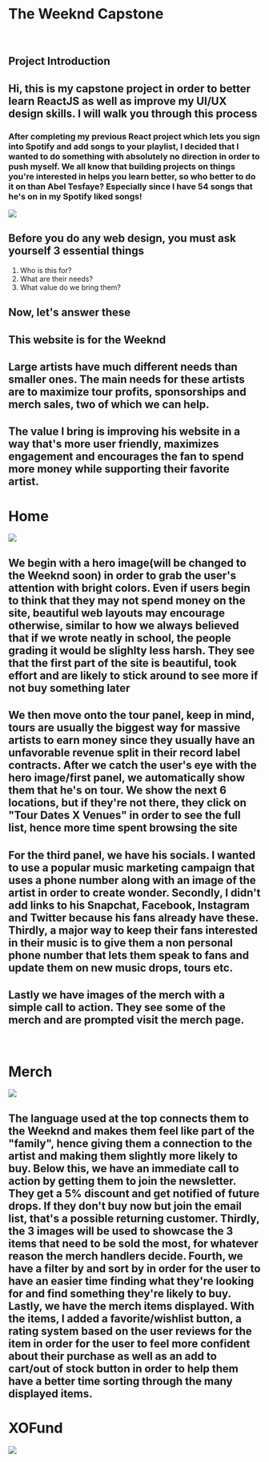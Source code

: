 <h1><strong>The Weeknd Capstone</strong></h1>

<br>
<h2><strong>Project Introduction</strong></h2>
<h2>Hi, this is my capstone project in order to better learn ReactJS as well as improve my UI/UX design skills. I will walk you through this process</h2>
<h3>After completing my previous React project which lets you sign into Spotify and add songs to your playlist, I decided that I wanted to do something with absolutely no direction in order to push myself. We all know that building projects on things you're interested in helps you learn better, so who better to do it on than Abel Tesfaye? Especially since I have 54 songs that he's on in my Spotify liked songs!</h3>
<img src="https://github.com/notpaulgaddy/TheWeekndRedoneSite/blob/main/Screenshot%202022-12-28%20at%201.38.20%20AM.png?raw=true"/>
<br>
<h2>Before you do any web design, you must ask yourself 3 essential things</h2>
<ol>
  <li>Who is this for?</li>
  <li>What are their needs?</li>
  <li>What value do we bring them?</li>
</ol>

<h2>Now, let's answer these</h2>
<h2>This website is for the Weeknd</h2>
<h2>Large artists have much different needs than smaller ones. The main needs for these artists are to maximize tour profits, sponsorships and merch sales, two of which we can help.</h2>
<h2>The value I bring is improving his website in a way that's more user friendly, maximizes engagement and encourages the fan to spend more money while supporting their favorite artist.</h2>

<h1><strong>Home</strong></h1>
<img src="https://github.com/notpaulgaddy/TheWeekndRedoneSite/blob/main/homePageWeeknd.png?raw=true"/>
<h2>We begin with a hero image(will be changed to the Weeknd soon) in order to grab the user's attention with bright colors. Even if users begin to think that they may not spend money on the site, beautiful web layouts may encourage otherwise, similar to how we always believed that if we wrote neatly in school, the people grading it would be slighlty less harsh. They see that the first part of the site is beautiful, took effort and are likely to stick around to see more if not buy something later</h2>
<h2>We then move onto the tour panel, keep in mind, tours are usually the biggest way for massive artists to earn money since they usually have an unfavorable revenue split in their record label contracts. After we catch the user's eye with the hero image/first panel, we automatically show them that he's on tour. We show the next 6 locations, but if they're not there, they click on "Tour Dates X Venues" in order to see the full list, hence more time spent browsing the site</h2>
<h2>For the third panel, we have his socials. I wanted to use a popular music marketing campaign that uses a phone number along with an image of the artist in order to create wonder. Secondly, I didn't add links to his Snapchat, Facebook, Instagram and Twitter because his fans already have these. Thirdly, a major way to keep their fans interested in their music is to give them a non personal phone number that lets them speak to fans and update them on new music drops, tours etc.</h2>
<h2>Lastly we have images of the merch with a simple call to action. They see some of the merch and are prompted visit the merch page.</h2>

<br>
<h1><strong>Merch</strong></h1>
<img src="https://github.com/notpaulgaddy/TheWeekndRedoneSite/blob/main/merchWeeknd.png?raw=true"/>
<h2>The language used at the top connects them to the Weeknd and makes them feel like part of the "family", hence giving them a connection to the artist and making them slightly more likely to buy. Below this, we have an immediate call to action by getting them to join the newsletter. They get a 5% discount and get notified of future drops. If they don't buy now but join the email list, that's a possible returning customer. Thirdly, the 3 images will be used to showcase the 3 items that need to be sold the most, for whatever reason the merch handlers decide. Fourth, we have a filter by and sort by in order for the user to have an easier time finding what they're looking for and find something they're likely to buy. Lastly, we have the merch items displayed. With the items, I added a favorite/wishlist button, a rating system based on the user reviews for the item in order for the user to feel more confident about their purchase as well as an add to cart/out of stock button in order to help them have a better time sorting through the many displayed items.
<h1><strong>XOFund</strong></h1>
<img src="https://github.com/notpaulgaddy/TheWeekndRedoneSite/blob/main/xoFundWeeknd.png?raw=true"/>
